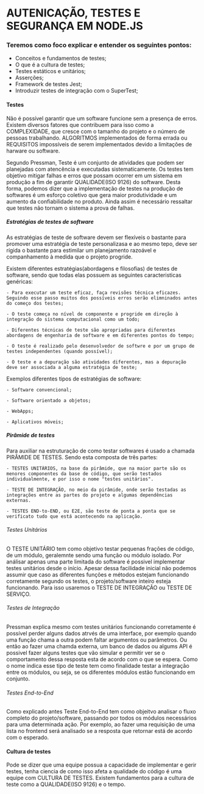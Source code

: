 # AUTENICAÇÃO, TESTES E SEGURANÇA EM NODE.JS

### Teremos como foco explicar e entender os seguintes pontos:

  - Conceitos e fundamentos de testes;
  - O que é a cultura de testes;
  - Testes estáticos e unitários;
  - Asserções;
  - Framework de testes Jest;
  - Introduzir testes de integração com o SuperTest;

#### Testes

Não é possível garantir que um software funcione sem a presença de erros. Existem diversos fatores que contribuem para isso como a COMPLEXIDADE, que cresce com o tamanho do projeto e o número de pessoas trabalhando. ALGORITMOS implementados de forma errada ou REQUISITOS impossíveis de serem implementados devido a limitações de harware ou software.

Segundo Pressman, Teste é um conjunto de atividades que podem ser planejadas com atencência e executadas sistematicamente.
Os testes tem objetivo mitigar falhas e erros que possam ocorrer em um sistema em produção a fim de garantir QUALIDADE(ISO 9126)<explicar isso dps> do software.
Desta forma, podemos dizer que a implementação de testes na produção de softwares é um esforço coletivo que gera maior produtividade e um aumento da confiabilidade no produto.
Ainda assim é necessário ressaltar que testes não tornam o sistema a prova de falhas.

##### Estratégias de testes de software

As estratégias de teste de software devem ser flexíveis o bastante para promover uma estratégia de teste personalizasa e ao mesmo tepo, deve ser rígida o bastante para estimilar um planejamento razoável e companhamento à medida que o projeto progride.

Existem diferentes estratégias(abordagens e filosofias) de testes de software, sendo que todas elas possuem as seguintes caracteristicas genéricas:

    - Para executar um teste eficaz, faça revisões técnica eficazes. Seguindo esse passo muitos dos possíveis erros serão elimninados antes do começo dos testes;

    - O teste começa no nível de componente e progride em direção à integração do sistema computacional como um todo;

    - Diferentes técnicas de teste são apropriadas para diferentes abordagens de engenharia de software e em diferentes pontos do tempo;

    - O teste é realizado pelo desenvolvedor de softwre e por um grupo de testes independentes (quando possível);

    - O teste e a depuração são atividades diferentes, mas a depuração deve ser associada a alguma estratégia de teste;


Exemplos diferentes tipos de estratégias de software:

    - Software convencional;

    - Software orientado a objetos;

    - WebApps;

    - Aplicativos móveis;


    
##### Pirâmide de testes

Para auxiliar na estruturação de como testar softwares é usado a chamada PIRÂMIDE DE TESTES. Sendo esta composta de três partes:

    - TESTES UNITÁRIOS, na base da pirâmide, que na maior parte são os menores componentes da base de código, que serão testados individualmente, e por isso o nome "testes unitários".

    - TESTE DE INTEGRAÇÃO, no meio da pirâmide, onde serão testadas as integrações entre as partes do projeto e algumas dependências externas.

    - TESTES END-to-END, ou E2E, são teste de ponta a ponta que se verificato tudo que está acontecendo na aplicação.

###### Testes Unitários

O TESTE UNITÁRIO tem como objetivo testar pequenas frações de código, de um módulo, geralemnte sendo uma função ou módulo isolado. Por análisar apenas uma parte limitada do software é possivel implementar testes unitários desde o início. Apesar dessa facilidade inicial não podemos assumir que caso as diferentes funções e métodos estejam funcionando corretamente segundo os testes, o projeto/software inteiro esteja funcionando. 
Para isso usaremos o TESTE DE INTEGRAÇÃO ou TESTE DE SERVIÇO.


###### Testes de Integração

Pressman explica mesmo com testes unitários funcionando corretamente é possível perder alguns dados atrvés de uma interface, por exemplo quando uma função chama a outra podem faltar argumentos ou parâmetros. Ou então ao fazer uma chamda externa, um banco de dados ou algums API é possivel fazer alguns testes que vão simular e permitir ver se o comportamento dessa resposta esta de acordo com o que se espera.
Como o nome indica esse tipo de teste tem como finalidade testar a integração entre os módulos, ou seja, se os diferentes módulos estão funcionando em conjunto.

###### Testes End-to-End

Como explicado antes Teste End-to-End tem como objeitvo analisar o fluxo completo do projeto/software, passando por todos os módulos necessários para uma determinada ação. Por exemplo, ao fazer uma requisição de uma lista no frontend será analisado se a resposta que retornar está de acordo com o esperado.



#### Cultura de testes

Pode se dizer que uma equipe possua a capacidade de implementar e gerir testes, tenha ciencia de como isso afeta a qualidade do código é uma equipe com CULTURA DE TESTES.
Existem fundamentos para a cultura de teste como a  QUALIDADE(ISO 9126)<explicar isso dps> e o tempo.

